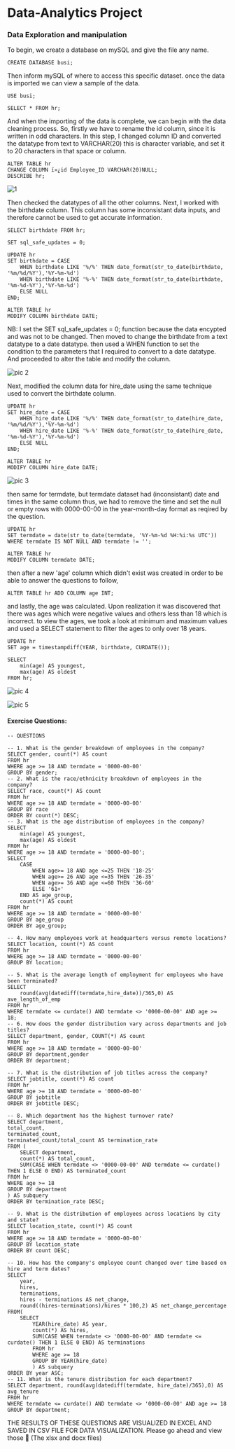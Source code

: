 # Data-Analytics Project
### Data Exploration and manipulation

To begin, we create a database on mySQL and give the file any name.
``` mySQL
CREATE DATABASE busi;
```

Then inform mySQL of where to access this specific dataset. once the data is imported we can view a sample of the data.
```mysql
USE busi;

SELECT * FROM hr;
```

And when the importing of the data is complete, we can begin with the data cleaning process.
So, firstly we have to rename the id column, since it is written in odd characters. In this step, I changed column ID and converted the datatype from text to VARCHAR(20) this is character variable, and set it to 20 characters in that space or column.
```mysql
ALTER TABLE hr
CHANGE COLUMN ï»¿id Employee_ID VARCHAR(20)NULL;
DESCRIBE hr;
```
![1](https://github.com/user-attachments/assets/f6b46057-f97e-4046-9aaf-fe9730697e3b)

Then checked the datatypes of all the other columns. Next, I worked with the birthdate column. This column has some inconsistant data inputs, and therefore cannot be used to get accurate information.
```mysql
SELECT birthdate FROM hr;

SET sql_safe_updates = 0;

UPDATE hr
SET birthdate = CASE
	WHEN birthdate LIKE '%/%' THEN date_format(str_to_date(birthdate, '%m/%d/%Y'),'%Y-%m-%d')
	WHEN birthdate LIKE '%-%' THEN date_format(str_to_date(birthdate, '%m-%d-%Y'),'%Y-%m-%d')
	ELSE NULL 
END;

ALTER TABLE hr
MODIFY COLUMN birthdate DATE;
```
NB: I set the SET sql_safe_updates = 0; function because the data encypted and was not to be changed.
Then moved to change the birthdate from a text datatype to a date datatype. then used a WHEN function to set the condition to the parameters that I required to convert to a date datatype. And proceeded to alter the table and modify the column. 

![pic 2](https://github.com/user-attachments/assets/2a9b1627-c017-4f0b-b884-a1a2b5eee960)

Next, modified the column data for hire_date using the same technique used to convert the birthdate column.
```mysql
UPDATE hr
SET hire_date = CASE
	WHEN hire_date LIKE '%/%' THEN date_format(str_to_date(hire_date, '%m/%d/%Y'),'%Y-%m-%d')
	WHEN hire_date LIKE '%-%' THEN date_format(str_to_date(hire_date, '%m-%d-%Y'),'%Y-%m-%d')
	ELSE NULL 
END;

ALTER TABLE hr
MODIFY COLUMN hire_date DATE;
```
![pic 3](https://github.com/user-attachments/assets/eaf4fd58-fff6-493d-b2c3-69e1f85ee83b)

then same for termdate, but termdate dataset had (inconsistant) date and times in the same column thus, we had to remove the time and set the null or empty rows with 0000-00-00 in the year-month-day format as reqired by the question.
```mysql
UPDATE hr
SET termdate = date(str_to_date(termdate, '%Y-%m-%d %H:%i:%s UTC'))
WHERE termdate IS NOT NULL AND termdate != '';

ALTER TABLE hr
MODIFY COLUMN termdate DATE;
```
then after a new 'age' column which didn't exist was created in order to be able to answer the questions to follow,
```mysql
ALTER TABLE hr ADD COLUMN age INT;
```
and lastly, the age was calculated. Upon realization it was discovered that there was ages which were negative values and others less than 18 which is incorrect. to view the ages, we took a look at minimum and maximum values and used a SELECT statement to filter the ages to only over 18 years.
```mysql
UPDATE hr
SET age = timestampdiff(YEAR, birthdate, CURDATE());

SELECT 
	min(age) AS youngest,
    max(age) AS oldest
FROM hr;
```
![pic 4](https://github.com/user-attachments/assets/7ecc29ac-0daf-491c-9db7-3d6cf957c248)

![pic 5](https://github.com/user-attachments/assets/c25f9e67-27d8-4169-80d9-d34525c861a6)

#### Exercise Questions:
```mysql
-- QUESTIONS

-- 1. What is the gender breakdown of employees in the company?
SELECT gender, count(*) AS count
FROM hr
WHERE age >= 18 AND termdate = '0000-00-00'
GROUP BY gender;
-- 2. What is the race/ethnicity breakdown of employees in the company?
SELECT race, count(*) AS count
FROM hr
WHERE age >= 18 AND termdate = '0000-00-00'
GROUP BY race
ORDER BY count(*) DESC;
-- 3. What is the age distribution of employees in the company?
SELECT 
	min(age) AS youngest,
    max(age) AS oldest
FROM hr
WHERE age >= 18 AND termdate = '0000-00-00';
SELECT
	CASE
		WHEN age>= 18 AND age <=25 THEN '18-25'
        WHEN age>= 26 AND age <=35 THEN '26-35'
        WHEN age>= 36 AND age <=60 THEN '36-60'
        ELSE '61+'
	END AS age_group,
    count(*) AS count
FROM hr
WHERE age >= 18 AND termdate = '0000-00-00'
GROUP BY age_group
ORDER BY age_group;

-- 4. How many employees work at headquarters versus remote locations?
SELECT location, count(*) AS count
FROM hr
WHERE age >= 18 AND termdate = '0000-00-00'
GROUP BY location;

-- 5. What is the average length of employment for employees who have been terminated?
SELECT
	round(avg(datediff(termdate,hire_date))/365,0) AS ave_length_of_emp
FROM hr
WHERE termdate <= curdate() AND termdate <> '0000-00-00' AND age >= 18;
-- 6. How does the gender distribution vary across departments and job titles?
SELECT department, gender, COUNT(*) AS count
FROM hr
WHERE age >= 18 AND termdate = '0000-00-00'
GROUP BY department,gender
ORDER BY department;

-- 7. What is the distribution of job titles across the company?
SELECT jobtitle, count(*) AS count
FROM hr
WHERE age >= 18 AND termdate = '0000-00-00'
GROUP BY jobtitle
ORDER BY jobtitle DESC;

-- 8. Which department has the highest turnover rate?
SELECT department,
total_count,
terminated_count,
terminated_count/total_count AS termination_rate
FROM (
	SELECT department,
    count(*) AS total_count,
    SUM(CASE WHEN termdate <> '0000-00-00' AND termdate <= curdate() THEN 1 ELSE 0 END) AS terminated_count
FROM hr
WHERE age >= 18 
GROUP BY department
) AS subquery
ORDER BY termination_rate DESC;

-- 9. What is the distribution of employees across locations by city and state?
SELECT location_state, count(*) AS count
FROM hr
WHERE age >= 18 AND termdate = '0000-00-00'
GROUP BY location_state
ORDER BY count DESC;

-- 10. How has the company's employee count changed over time based on hire and term dates?
SELECT
	year,
	hires,
	terminations,
	hires - terminations AS net_change,
	round((hires-terminations)/hires * 100,2) AS net_change_percentage
FROM(
	SELECT
		YEAR(hire_date) AS year,
        count(*) AS hires,
        SUM(CASE WHEN termdate <> '0000-00-00' AND termdate <= curdate() THEN 1 ELSE 0 END) AS terminations
        FROM hr
        WHERE age >= 18
        GROUP BY YEAR(hire_date)
        ) AS subquery
ORDER BY year ASC;
-- 11. What is the tenure distribution for each department?
SELECT department, round(avg(datediff(termdate, hire_date)/365),0) AS avg_tenure
FROM hr
WHERE termdate <= curdate() AND termdate <> '0000-00-00' AND age >= 18
GROUP BY department;
```
THE RESULTS OF THESE QUESTIONS ARE VISUALIZED IN EXCEL AND SAVED IN CSV FILE FOR DATA VISUALIZATION.
Please go ahead and view those 🙂 (The xlsx and docx files)


